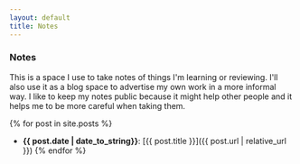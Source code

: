 ```yaml
---
layout: default
title: Notes
---
```

### Notes

This is a space I use to take notes of things I'm learning or reviewing. I'll
also use it as a blog space to advertise my own work in a more informal way.
I like to keep my notes public because it might help other people and it helps me
to be more careful when taking them.

{% for post in site.posts %}
  - **{{ post.date | date_to_string}}**: [{{ post.title }}]({{ post.url | relative_url }})
{% endfor %}
